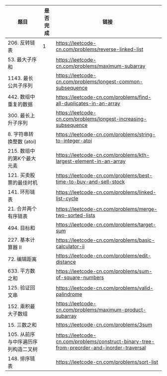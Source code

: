| 题目                   | 是否完成 | 链接                                                                                          |
|----------------------|------|---------------------------------------------------------------------------------------------|
| 206. 反转链表            | 1    | https://leetcode-cn.com/problems/reverse-linked-list                                        |
| 53. 最大子序和            |     | https://leetcode-cn.com/problems/maximum-subarray                                           |
| 1143. 最长公共子序列        |    | https://leetcode-cn.com/problems/longest-common-subsequence                                 |
| 442. 数组中重复的数据        |     | https://leetcode-cn.com/problems/find-all-duplicates-in-an-array                            |
| 300. 最长上升子序列         |     | https://leetcode-cn.com/problems/longest-increasing-subsequence                             |
| 8. 字符串转换整数 (atoi)    |    | https://leetcode-cn.com/problems/string-to-integer-atoi                                     |
| 215. 数组中的第K个最大元素     |     | https://leetcode-cn.com/problems/kth-largest-element-in-an-array                            |
| 121. 买卖股票的最佳时机       |     | https://leetcode-cn.com/problems/best-time-to-buy-and-sell-stock                            |
| 141. 环形链表            |     | https://leetcode-cn.com/problems/linked-list-cycle                                          |
| 21. 合并两个有序链表         |     | https://leetcode-cn.com/problems/merge-two-sorted-lists                                     |
| 494. 目标和             |     | https://leetcode-cn.com/problems/target-sum                                                 |
| 227. 基本计算器 II        |     | https://leetcode-cn.com/problems/basic-calculator-ii                                        |
| 72. 编辑距离             |     | https://leetcode-cn.com/problems/edit-distance                                              |
| 633. 平方数之和           |     | https://leetcode-cn.com/problems/sum-of-square-numbers                                      |
| 125. 验证回文串           |    | https://leetcode-cn.com/problems/valid-palindrome                                           |
| 152. 乘积最大子数组         |     | https://leetcode-cn.com/problems/maximum-product-subarray                                   |
| 15. 三数之和             |     | https://leetcode-cn.com/problems/3sum                                                       |
| 105. 从前序与中序遍历序列构造二叉树 |     | https://leetcode-cn.com/problems/construct-binary-tree-from-preorder-and-inorder-traversal  |
| 148. 排序链表            |     | https://leetcode-cn.com/problems/sort-list                                                  |
